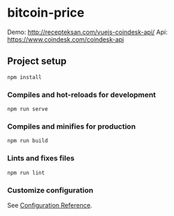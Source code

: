 # bitcoin-price

Demo: http://recepteksan.com/vuejs-coindesk-api/
Api: https://www.coindesk.com/coindesk-api

## Project setup
```
npm install
```

### Compiles and hot-reloads for development
```
npm run serve
```

### Compiles and minifies for production
```
npm run build
```

### Lints and fixes files
```
npm run lint
```

### Customize configuration
See [Configuration Reference](https://cli.vuejs.org/config/).
